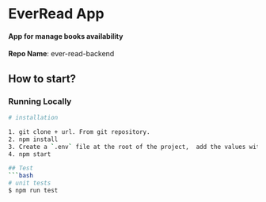 # EverRead App

#### App for manage books availability

**Repo Name**: ever-read-backend

## How to start?

### Running Locally

```bash
# installation

1. git clone + url. From git repository. 
2. npm install
3. Create a `.env` file at the root of the project,  add the values with user and database.
4. npm start

## Test
```bash
# unit tests
$ npm run test
